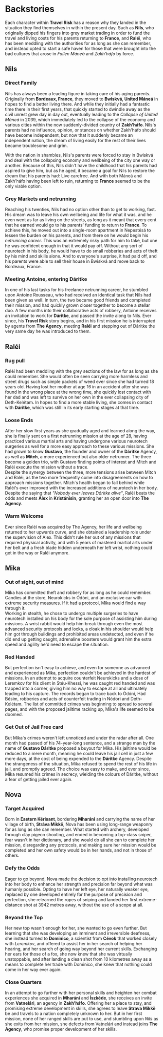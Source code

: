 # Backstories
Each character within **Travel Risk** has a reason why they landed in the situation they find themselves in within the present day. Such as **Nils**, who originally dipped his fingers into grey market trading in order to fund the travel and living costs for his parents returning to **France**, and **Raléi**, who has been meddling with the authorities for as long as she can remember, and instead opted to start a safe haven for those that were brought into the bad cultures that arose in *Fallen Máneá* and *Zakh'háfo* by force. 

## Nils
### Direct Family
Nils has always been a leading figure in taking care of his aging parents. Originally from **Bordeaux, France**, they moved to **Bwiskvá, United Máneá** in hopes to find a better living there. And while they initially had a fantastic time there in their first years, that quickly started to dwindle away as the civil unrest grew day in day out, eventually leading to the *Collapse of United Máneá* in 2039, which immediately led to the collapse of the economy and various cities within the now suddenly-divided country of **Zakh'háfo**. Nils's parents had no influence, opinion, or stances on whether Zakh'háfo should have become independent, but now that it suddenly became an independent nation, the dream of living easily for the rest of their lives became troublesome and grim. 

With the nation in shambles, Nils's parents were forced to stay in Bwiskvá and deal with the collapsing economy and wellbeing of the city one way or another. Because of this, Nils didn't have the childhood that his parents had aspired to give him, but as he aged, it became a goal for Nils to restore the dream that his parents had: Live carefree. And with both Máneá and Zakh'háfo having been left to ruin, returning to **France** seemed to be the only viable option.
### Grey Markets and netrunning
Reaching his twenties, Nils had no option other than to get to working, fast. His dream was to leave his own wellbeing and life for what it was, and he even went as far as living on the streets, as long as it meant that every cent that he earned would go to his parents' funding to return to **France**. To achieve this, he moved out into a single-room apartment in Nepestésá to lessen the burden on his parents, and from there on he would begin his *netrunning career*. This was an extremely risky path for him to take, but one he was confident enough in that it would pay off. Without any sort of neurotech in his body, he would have to do small robberies and acts of theft by his mind and skills alone. And to everyone's surprise, it had paid off, and his parents were able to sell their house in Bwiskvá and move back to Bordeaux, France.
### Meeting Antoine, entering Dáritke
In one of his last tasks for his freelance netrunning career, he stumbled upon Antoine Rousseau, who had received an identical task that Nils had been given as well. In turn, the two became good friends and completed their mission, and had quickly grown closer together to become a stellar duo. A few months into their collaborative acts of robbery, Antoine receives an invitation to work for **Dáritke**, and passed the invite along to Nils. Ever since, his **Travel Risk** story begins, and in his first mission he is interrupted by agents from **The Agency**, meeting **Raléi** and stepping out of Dáritke the very same day he was introduced to them. 

## Raléi
### Rug pull
Raléi had been meddling with the grey sections of the law for as long as she could remember. She would often be seen carrying more harmless and street drugs such as simple packets of weed ever since she had turned 18 years old. Having lost her mother at age 16 in an accident after she was found in the wrong place at the wrong time, she quickly lost contact with her dad and was left to survive on her own in the ever collapsing city of Deth-Kelétam. In hopes to find a more stable living, she comes in contact with **Dáritke**, which was still in its early starting stages at that time. 
### Loose Ends
After her slow first years as she gradually aged and learned along the way, she is finally sent on a first netrunning mission at the age of 28, having practiced various martial arts and having undergone various neurotech surgeries as well for a more easy approach to these various missions. She had grown to know **Gustavo**, the founder and owner of the **Dáritke** Agency, as well as **Mitch**, a more experienced but also older netrunner. The three become a golden trio, with Gustavo finding points of interest and Mitch and Raléi execute the mission without a trace. \
Despite the synergy between the three, more tensions arise between Mitch and Raléi, as the two more frequently come into disagreements on how to approach missions together. Mitch's health began to fall behind while Raléi's ever improved with the increased additions of neurotech in her body. Despite the saying that *"Nobody ever leaves Dáritke alive"*, Raléi beats the odds and meets **Alex** in **Kristánisin**, granting her an open door into **The Agency**.
### Warm Welcome 
Ever since Raléi was acquired by The Agency, her life and wellbeing returned to her upwards curve, and she obtained a leadership role under the supervision of Alex. This didn't rule her out of any missions that required physical activity, and with 5 years of mastered martial arts under her belt and a fresh blade hidden underneath her left wrist, nothing could get in the way or Raléi anymore. 

## Mika
### Out of sight, out of mind
Mika has committed theft and robbery for as long as he could remember. Candies at the store, Neurokicks in Ódóni, and an exclusive car with extreme security measures. If it had a protocol, Mika would find a way through it. \
Working in stealth, he chose to undergo multiple surgeries to have neurotech installed on his body for the sole purpose of assisting him during missions. A wrist rabbit would help him break through even the most advanced security protocols and locks, a cloak in his shoulder would help him got through buildings and prohibited areas undetected, and even if he did end up getting caught, adrenaline boosters would grant him the extra speed and agility he'd need to escape the situation. 
### Red Handed
But perfection isn't easy to achieve, and even for someone as advanced and experienced as Mika, perfection couldn't be achieved in the hardest of missions. In an attempt to acquire counterfeit Neurokicks and a dose of Leremkov for his client in Stéu-Khessi, he was caught red handed and was trapped into a corner, giving him no way to escape at all and ultimately leading to his capture. The records began to trace back to Ódóni, Hád Bésim, robberies and acts of counterfeit trading in Nódori and Deth-Kelétam. The list of committed crimes was beginning to spread to several pages, and with the proposed jailtime racking up, Mika's life seemed to be doomed.
### Get Out of Jail Free card
But Mika's crimes weren't left unnoticed and under the radar after all. One month had passed of his 74-year-long sentence, and a strange man by the name of **Gustavo Dáritke** proposed a buyout for Mika. His jailtime would be reduced to a mere month, meaning he could leave his jail cell in just a few more days, at the cost of being expended to the **Dáritke** Agency. Despite the strangeness of the situation, Mika refused to spend the rest of his life in jail, and promptly agreed. The choice was easy to make, and ever since, Mika resumed his crimes in secrecy, wielding the colours of Dáritke, without a fear of getting jailed ever again.

## Nova
### Target Acquired
Born in **Eastern Kérisant**, bordering **Mharáni** and carrying the name of her village of birth, **Stráva Mikkë**, Nova has been using long-range weaponry for as long as she can remember. What started with archery, developed through clay pigeon shooting, and ended in becoming a top-class sniper, fear wasn't in her dictionary, and she would do all she can to complete her mission, disregarding any protocols, and making sure her mission would be completed and her own safety would be in her hands, and not in those of others.
### Defy the Odds
Eager to go beyond, Nova made the decision to opt into installing neurotech into her body to enhance her strength and precision far beyond what was humanly possible. Opting to have her left eye, her naturally weaker eye, replaced by one developed entirely for the purpose of precision and perfection, she relearned the ropes of sniping and landed her first extreme-distance shot at 3942 metres away, without the use of a scope at all. 
### Beyond the Top
Her new top wasn't enough for her, she wanted to go even further. But learning that she was developing an imminent and irreversible deafness, she instead turned to **Dominico**, a scientist from **Cévok** that worked closely with *Leremkov*, and offered to assist her in her search of helping her hearing, and her search of going way beyond her current skills. Exchanging her ears for those of a fox, she now knew that she was virtually unstoppable, and after landing a clean shot from 10 kilometres away as a means to complete her trade with Dominico, she knew that nothing could come in her way ever again.
### Close Quarters
In an attempt to go further with her personal skills and heighten her combat experiences she acquired in **Mharáni** and **Íszkéde**, she receives an invite from **Vatnelári**, an agency in **Zakh'háfo**. Offering her a place to stay, and promising extreme development in skills, she agrees to leave **Strava Mikkë** be and travels to a nation completely unknown to her. But in her first mission, none of her ranged skills are put to use, and stumbling upon *Nils* as she exits from her mission, she defects from Vatnelári and instead joins **The Agency**, who promise proper development of her skills.

